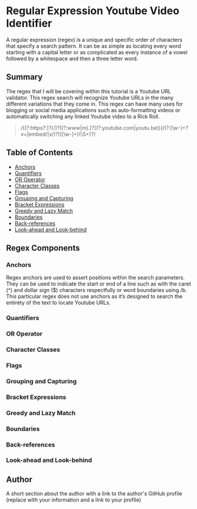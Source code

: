 # Regular Expression Youtube Video Identifier  

A regular expression (regex) is a unique and specific order of characters that specify a search pattern. It can be as simple as locating every word starting with a capital letter or as complicated as every instance of a vowel followed by a whitespace and then a three letter word. 

## Summary
The regex that I will be covering within this tutorial is a Youtube URL validator. This regex search will recognize Youtube URLs in the many different variations that they come in. This regex can have many uses for blogging or social media applications such as auto-formatting videos or automatically switching any linked Youtube video to a Rick Roll. 

>/((?:https?:)?\/\/)?((?:www|m)\.)?((?:youtube\.com|youtu.be))(\/(?:[\w\-]+\?v=|embed\/|v\/)?)([\w\-]+)(\S+)?/

## Table of Contents

- [Anchors](#anchors)
- [Quantifiers](#quantifiers)
- [OR Operator](#or-operator)
- [Character Classes](#character-classes)
- [Flags](#flags)
- [Grouping and Capturing](#grouping-and-capturing)
- [Bracket Expressions](#bracket-expressions)
- [Greedy and Lazy Match](#greedy-and-lazy-match)
- [Boundaries](#boundaries)
- [Back-references](#back-references)
- [Look-ahead and Look-behind](#look-ahead-and-look-behind)

## Regex Components

### Anchors
Regex anchors are used to assert positions within the search parameters. They can be used to indicate the start or end of a line such as with the caret (^) and dollar sign ($) characters respectfully or word boundaries using /b. This particular regex does not use anchors as it’s designed to search the entirety of the text to locate Youtube URLs. 
### Quantifiers

### OR Operator

### Character Classes

### Flags

### Grouping and Capturing

### Bracket Expressions

### Greedy and Lazy Match

### Boundaries

### Back-references

### Look-ahead and Look-behind

## Author

A short section about the author with a link to the author's GitHub profile (replace with your information and a link to your profile)
